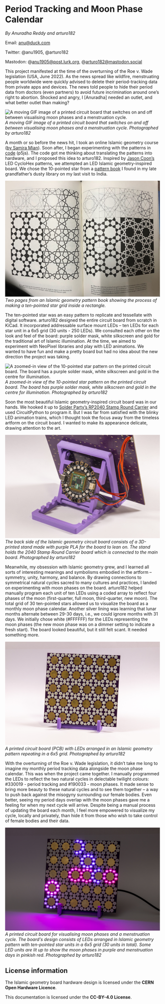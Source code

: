 # Period Tracking and Moon Phase Calendar

_By Anuradha Reddy and arturo182_

Email: anu@duck.com

Twitter: @anu1905, @arturo182

Mastodon: @anu1905@post.lurk.org, @arturo182@mastodon.social

This project manifested at the time of the overturning of the Roe v. Wade legislation (USA, June 2022). As the news spread like wildfire, menstruating people worldwide were quickly advised to delete their period-tracking data from private apps and devices. The news told people to hide their period data from doctors (even partners) to avoid future incrimination around one’s right to abortion. Shocked and angry, I [Anuradha] needed an outlet, and what better outlet than making?

![A moving GIF image of a printed circuit board that switches on and off between visualising moon phases and a menstruation cycle.](./Islamic_geometry.gif)
*A moving GIF image of a printed circuit board that switches on and off between visualising moon phases and a menstruation cycle. Photographed by arturo182*
  
A month or so before the news hit, I took an online Islamic geometry course ([by Samira Mian](https://www.samiramian.uk/)). Soon after, I began experimenting with the patterns in [code](https://anuradhareddy.com/Ferozkoh-Jaali) (p5js). The code got me thinking about translating the patterns into hardware, and I proposed this idea to arturo182. Inspired by [Jason Coon’s](https://twitter.com/jasoncoon_/status/1589403833910063104?s=20) LED CycloHex patterns, we attempted an LED Islamic geometry-inspired board. We chose the 10-pointed star from a [pattern book](https://www.amazon.com/Islamic-Designs-Artists-Craftspeople-Pictorial/dp/048625819X) I found in my late grandfather’s dusty library on my last visit to India.

![Two pages from a Islamic geometry pattern book showing the process of making a ten-pointed star grid inside a rectangle.](./Islamic_geometry_5.jpg)
*Two pages from an Islamic geometry pattern book showing the process of making a ten-pointed star grid inside a rectangle.*

The ten-pointed star was an easy pattern to replicate and tessellate with digital software. arturo182 designed the entire circuit board from scratch in KiCad. It incorporated addressable surface mount LEDs – ten LEDs for each star unit in a 6x5 grid (30 units - 250 LEDs). We consulted each other on the look and feel of the board: purple solder mask, white silkscreen and gold for the traditional art of Islamic illumination. At the time, we aimed to experiment with NeoPixel libraries and play with LED animations. We wanted to have fun and make a pretty board but had no idea about the new direction the project was taking.

![A zoomed-in view of the 10-pointed star pattern on the printed circuit board. The board has a purple solder mask, white silkscreen and gold in the centre for illumination.](./Islamic_geometry_4.jpg)
*A zoomed-in view of the 10-pointed star pattern on the printed circuit board. The board has purple solder mask, white silkscreen and gold in the centre for illumination. Photographed by arturo182*
 
Soon the most beautiful Islamic geometry-inspired circuit board was in our hands. We hooked it up to [Solder Party’s RP2040 Stamp Round Carrier](https://lectronz.com/products/rp2040-stamp-round-carrier) and used CircuitPython to program it. But I was far from satisfied with the blinky LED animation trains, which I thought took the focus away from the timeless artform on the circuit board. I wanted to make its appearance delicate, drawing attention to the art. 

![The back side of the printed circuit board consists of a 3D-printed stand made with purple PLA for the board to lean on. The stand holds the Round Stamp Carrier board which is connected to the Islamic geometry board](./Islamic_geometry_3.jpg)
*The back side of the Islamic geometry circuit board consists of a 3D-printed stand made with purple PLA for the board to lean on. The stand holds the 2040 Stamp Round Carrier board which is connected to the main board. Photographed by arturo182*

Meanwhile, my obsession with Islamic geometry grew, and I learned all sorts of interesting meanings and symbolisms embodied in the artform – symmetry, unity, harmony, and balance. By drawing connections to symmetrical natural cycles sacred to many cultures and practices, I landed on experimenting with moon phases on the board. arturo182 helped manually program each unit of ten LEDs using a coded array to reflect four phases of the moon (first-quarter, full moon, third-quarter, new moon). The total grid of 30 ten-pointed stars allowed us to visualize the board as a monthly moon phase calendar. Another silver lining was learning that lunar months alternate between 29-30 days, i.e., we could ignore months with 31 days. We initially chose white (#FFFFFF) for the LEDs representing the moon phases (the new moon phase was on a dimmer setting to indicate a fresh start). The board looked beautiful, but it still felt scant. It needed something more.

![A printed circuit board (PCB) with LEDs arranged in an Islamic geometry pattern repeating in a 6x5 grid.](./Islamic_geometry_2.jpg)
*A printed circuit board (PCB) with LEDs arranged in an Islamic geometry pattern repeating in a 6x5 grid. Photographed by arturo182*
  
With the overturning of the Roe v. Wade legislation, it didn’t take me long to imagine my monthly period tracking data alongside the moon phase calendar. This was when the project came together. I manually programmed the LEDs to reflect the two natural cycles in delectable twilight colours: #330019 - period tracking and #190033 - moon phases. It made sense to bring more beauty to these natural cycles and to see them together – a way to push back against the misogyny surrounding our female bodies. Even better, seeing my period days overlap with the moon phases gave me a feeling for when my next cycle will arrive. Despite being a manual process of updating the board each month, I feel more empowered to visualize my cycle, locally and privately, than hide it from those who wish to take control of female bodies and their data. 

![A printed circuit board for visualising moon phases and a menstruation cycle. The board's design consists of LEDs arranged in Islamic geometry patterns with circular units in a 6x5 grid (30 units in total). Some LED units are lit up to show the moon phases in purple and menstruation days in pinkish red.](./Islamic_geometry_1.jpg)
*A printed circuit board for visualising moon phases and a menstruation cycle. The board's design consists of LEDs arranged in Islamic geometry pattern with ten-pointed star units in a 6x5 grid (30 units in total). Some LED units are lit up to show the moon phases in purple and menstruation days in pinkish red. Photographed by arturo182*

## License information
The Islamic geometry board hardware design is licensed under the **CERN Open Hardware Licence**.

This documentation is licensed under the **CC-BY-4.0 License**.
